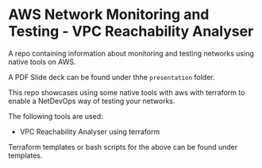 # AWS Network Monitoring and Testing - VPC Reachability Analyser

A repo containing information about monitoring and testing networks using native tools on AWS.

A PDF Slide deck can be found under thhe `presentation` folder.

This repo showcases using some native tools with aws with terraform to enable a NetDevOps way of testing your networks.

The following tools are used:

* VPC Reachability Analyser using terraform

Terraform templates or bash scripts for the above can be found under templates.
